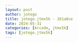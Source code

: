 ```yaml
---
layout: post
author: jotego
title: jotego.jtmx5k - 261a0ce
date: 2024-05-31
categories: [Arcade, jtmx5k]
tags: [jotego.jtmx5k]
---
```


